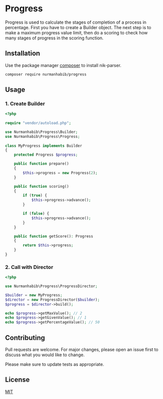 
# Progress

Progress is used to calculate the stages of completion of a process in percentage. First you have to create a Builder object. The next step is to make a maximum progress value limit, then do a scoring to check how many stages of progress in the scoring function.

## Installation

Use the package manager [composer](https://getcomposer.org) to install nik-parser.

```bash  
composer require nurmanhabib/progress
```  

## Usage

### 1. Create Builder
```php  
<?php  
  
require "vendor/autoload.php";  

use Nurmanhabib\Progress\Builder;  
use Nurmanhabib\Progress\Progress;  
  
class MyProgress implements Builder  
{
    protected Progress $progress;  

    public function prepare()  
    {  
        $this->progress = new Progress(2);  
    }  

    public function scoring()  
    {
        if (true) {  
            $this->progress->advance();  
        }

        if (false) {  
            $this->progress->advance();  
        }  
    }

    public function getScore(): Progress  
    {
        return $this->progress;  
    }  
} 
```  

### 2. Call with Director

```php
<?php

use Nurmanhabib\Progress\ProgressDirector;

$builder = new MyProgress;
$director = new ProgressDirector($builder);
$progress = $director->build();

echo $progress->getMaxValue(); // 2
echo $progress->getGivenValue(); // 1
echo $progress->getPercentageValue(); // 50
```

## Contributing
Pull requests are welcome. For major changes, please open an issue first to discuss what you would like to change.

Please make sure to update tests as appropriate.

## License
[MIT](https://choosealicense.com/licenses/mit/)
